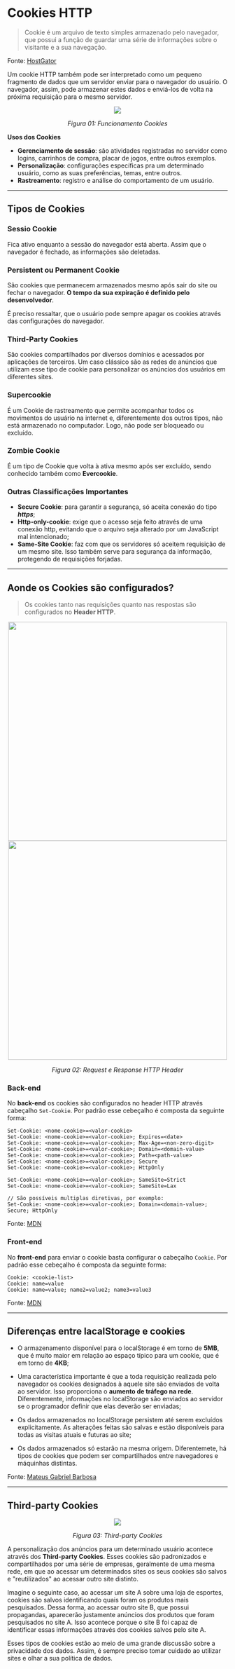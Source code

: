 # Cookies HTTP


> Cookie é um arquivo de texto simples armazenado pelo navegador, que possui a função de guardar uma série de informações sobre o visitante e a sua navegação.

Fonte: [HostGator](https://www.hostgator.com.br/blog/o-que-sao-os-cookies-da-web/)

Um cookie HTTP também pode ser interpretado como um pequeno fragmento de dados que um servidor enviar para o navegador do usuário. O navegador, assim, pode armazenar estes dados e enviá-los de volta na próxima requisição para o mesmo servidor.

<p align="center">
    <img src="imagens/cookie.jpg">
</p>
<p align="center">
    <em>Figura 01: Funcionamento Cookies</em>
</p>

**Usos dos Cookies**

* **Gerenciamento de sessão**: são atividades registradas no servidor como logins, carrinhos de compra, placar de jogos, entre outros exemplos.
* **Personalização**: configurações específicas pra um determinado usuário, como as suas preferências, temas, entre outros.
* **Rastreamento**: registro e análise do comportamento de um usuário.

---

## Tipos de Cookies

### Sessio Cookie

Fica ativo enquanto a sessão do navegador está aberta. Assim que o navegador é fechado, as informações são deletadas.

### Persistent ou Permanent Cookie

São cookies que permanecem armazenados mesmo após sair do site ou fechar o navegador. **O tempo da sua expiração é definido pelo desenvolvedor**. 

É preciso ressaltar, que o usuário pode sempre apagar os cookies através das configurações do navegador.

### Third-Party Cookies

São cookies compartilhados por diversos domínios e acessados por aplicações de terceiros. Um caso clássico são as redes de anúncios que utilizam esse tipo de cookie para personalizar os anúncios dos usuários em diferentes sites.

### Supercookie

É um Cookie de rastreamento que permite acompanhar todos os movimentos do usuário na internet e, diferentemente dos outros tipos, não está armazenado no computador. Logo, não pode ser bloqueado ou excluído.

### Zombie Cookie

É um tipo de Cookie que volta à ativa mesmo após ser excluído, sendo conhecido também como **Evercookie**.

### Outras Classificações Importantes

* **Secure Cookie**: para garantir a segurança, só aceita conexão do tipo ***https***;
* **Http-only-cookie**: exige que o acesso seja feito através de uma conexão http, evitando que o arquivo seja alterado por um JavaScript mal intencionado;
* **Same-Site Cookie**: faz com que os servidores só aceitem requisição de um mesmo site. Isso também serve para segurança da informação, protegendo de requisições forjadas.

---

## Aonde os Cookies são configurados?

> Os cookies tanto nas requisições quanto nas respostas são configurados no **Header HTTP**.

<p align="center">
    <img width="500" src="imagens/request_header.png">
    <img width="500" src="imagens/response_header.png">
</p>
<p align="center">
    <em>Figura 02: Request e Response HTTP Header</em>
</p>

### Back-end

No **back-end** os cookies são configurados no header HTTP através cabeçalho `Set-Cookie`. Por padrão esse cebeçalho é composta da seguinte forma:

```
Set-Cookie: <nome-cookie>=<valor-cookie>
Set-Cookie: <nome-cookie>=<valor-cookie>; Expires=<date>
Set-Cookie: <nome-cookie>=<valor-cookie>; Max-Age=<non-zero-digit>
Set-Cookie: <nome-cookie>=<valor-cookie>; Domain=<domain-value>
Set-Cookie: <nome-cookie>=<valor-cookie>; Path=<path-value>
Set-Cookie: <nome-cookie>=<valor-cookie>; Secure
Set-Cookie: <nome-cookie>=<valor-cookie>; HttpOnly

Set-Cookie: <nome-cookie>=<valor-cookie>; SameSite=Strict
Set-Cookie: <nome-cookie>=<valor-cookie>; SameSite=Lax

// São possíveis multiplas diretivas, por exemplo:
Set-Cookie: <nome-cookie>=<valor-cookie>; Domain=<domain-value>; Secure; HttpOnly
```

Fonte: [MDN](https://developer.mozilla.org/pt-BR/docs/Web/HTTP/Headers/Set-Cookie)

### Front-end

No **front-end** para enviar o cookie basta configurar o cabeçalho `Cookie`. Por padrão esse cebeçalho é composta da seguinte forma:

```
Cookie: <cookie-list>
Cookie: name=value
Cookie: name=value; name2=value2; name3=value3
```

Fonte: [MDN](https://developer.mozilla.org/pt-BR/docs/Web/HTTP/Headers/Cookie)

---

## Diferenças entre lacalStorage e cookies

* O armazenamento disponível para o localStorage é em torno de **5MB**, que é muito maior em relação ao espaço típico para um cookie, que é em torno de **4KB**;

* Uma característica importante é que a toda requisição realizada pelo navegador os cookies designados à aquele site são enviados de volta ao servidor. Isso proporciona o **aumento de tráfego na rede**. Diferentemente, informações no localStorage são enviados ao servidor se o programador definir que elas deverão ser enviadas;

* Os dados armazenados no localStorage persistem até serem excluídos explicitamente. As alterações feitas são salvas e estão disponíveis para todas as visitas atuais e futuras ao site;

* Os dados armazenados só estarão na mesma origem. Diferentemete, há tipos de cookies que podem ser compartilhados entre navegadores e máquinhas distintas.

Fonte: [Mateus Gabriel Barbosa](https://medium.com/@desenvolvedormateusbarbosa/qual-%C3%A9-a-diferen%C3%A7a-entre-sessionstorage-localstorage-e-cookies-93b49eea747c)

---

## Third-party Cookies

<p align="center">
    <img src="imagens/third-party-cookies-retargeting.png">
</p>
<p align="center">
    <em>Figura 03: Third-party Cookies</em>
</p>


A personalização dos anúncios para um determinado usuário acontece através dos **Third-party Cookies**. Esses cookies são padronizados e compartilhados por uma série de empresas, geralmente de uma mesma rede, em que ao acessar um determinados sites os seus cookies são salvos e "reutilizados" ao acessar outro site distinto. 

Imagine o seguinte caso, ao acessar um site A sobre uma loja de esportes, cookies são salvos identificando quais foram os produtos mais pesquisados. Dessa forma, ao acessar outro site B, que possui propagandas, aparecerão justamente anúncios dos produtos que foram pesquisados no site A. Isso acontece porque o site B foi capaz de identificar essas informações através dos cookies salvos pelo site A.

Esses tipos de cookies estão ao meio de uma grande discussão sobre a privacidade dos dados. Assim, é sempre preciso tomar cuidado ao utilizar sites e olhar a sua política de dados.
